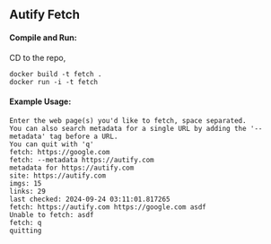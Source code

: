 ## Autify Fetch

#### Compile and Run:
CD to the repo,
```commandline
docker build -t fetch .
docker run -i -t fetch
```

#### Example Usage:
```commandline
Enter the web page(s) you'd like to fetch, space separated.
You can also search metadata for a single URL by adding the '--metadata' tag before a URL.
You can quit with 'q'
fetch: https://google.com
fetch: --metadata https://autify.com
metadata for https://autify.com
site: https://autify.com
imgs: 15
links: 29
last checked: 2024-09-24 03:11:01.817265
fetch: https://autify.com https://google.com asdf
Unable to fetch: asdf
fetch: q
quitting
```
